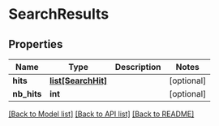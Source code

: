 # SearchResults

## Properties
Name | Type | Description | Notes
------------ | ------------- | ------------- | -------------
**hits** | [**list[SearchHit]**](SearchHit.md) |  | [optional] 
**nb_hits** | **int** |  | [optional] 

[[Back to Model list]](../README.md#documentation-for-models) [[Back to API list]](../README.md#documentation-for-api-endpoints) [[Back to README]](../README.md)


